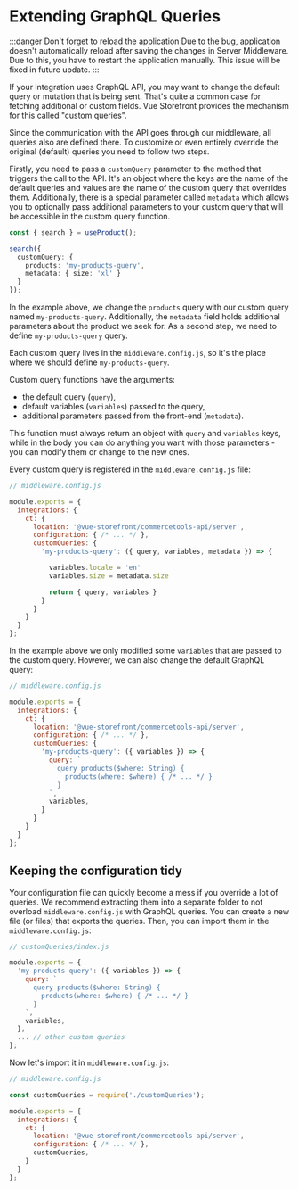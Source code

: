 # Extending GraphQL Queries

:::danger Don't forget to reload the application
Due to the bug, application doesn't automatically reload after saving the changes in Server Middleware. Due to this, you have to restart the application manually. This issue will be fixed in future update.
:::

If your integration uses GraphQL API, you may want to change the default query or mutation that is being sent. That's quite a common case for fetching additional or custom fields. Vue Storefront provides the mechanism for this called "custom queries".

Since the communication with the API goes through our middleware, all queries also are defined there. To customize or even entirely override the original (default) queries you need to follow two steps.

Firstly, you need to pass a `customQuery` parameter to the method that triggers the call to the API. It's an object where the keys are the name of the default queries and values are the name of the custom query that overrides them. Additionally, there is a special parameter called `metadata` which allows you to optionally pass additional parameters to your custom query that will be accessible in the custom query function.

```ts
const { search } = useProduct();

search({
  customQuery: {
    products: 'my-products-query',
    metadata: { size: 'xl' }
  }
}); 
```

In the example above, we change the `products` query with our custom query named `my-products-query`. Additionally, the `metadata` field holds additional parameters about the product we seek for. As a second step, we need to define `my-products-query` query.

Each custom query lives in the `middleware.config.js`, so it's the place where we should define `my-products-query`.

Custom query functions have the arguments:

- the default query (`query`),
- default variables (`variables`) passed to the query,
- additional parameters passed from the front-end (`metadata`).

This function must always return an object with `query` and `variables` keys, while in the body you can do anything you want with those parameters - you can modify them or change to the new ones.

Every custom query is registered in the `middleware.config.js` file:

```js
// middleware.config.js

module.exports = {
  integrations: {
    ct: {
      location: '@vue-storefront/commercetools-api/server',
      configuration: { /* ... */ },
      customQueries: {
        'my-products-query': ({ query, variables, metadata }) => {

          variables.locale = 'en'
          variables.size = metadata.size

          return { query, variables }
        }
      }
    }
  }
};
```

In the example above we only modified some `variables` that are passed to the custom query. However, we can also change the default GraphQL query:

```js
// middleware.config.js

module.exports = {
  integrations: {
    ct: {
      location: '@vue-storefront/commercetools-api/server',
      configuration: { /* ... */ },
      customQueries: {
        'my-products-query': ({ variables }) => {
          query: `
            query products($where: String) {
              products(where: $where) { /* ... */ }
            }
          `,
          variables,
        }
      }
    }
  }
};
```

## Keeping the configuration tidy

Your configuration file can quickly become a mess if you override a lot of queries. We recommend extracting them into a separate folder to not overload `middleware.config.js` with GraphQL queries.
You can create a new file (or files) that exports the queries. Then, you can import them in the `middleware.config.js`:

```js
// customQueries/index.js

module.exports = {
  'my-products-query': ({ variables }) => {
    query: `
      query products($where: String) {
        products(where: $where) { /* ... */ }
      }
    `,
    variables,
  },
  ... // other custom queries
};
```

Now let's import it in `middleware.config.js`:

```js
// middleware.config.js

const customQueries = require('./customQueries');

module.exports = {
  integrations: {
    ct: {
      location: '@vue-storefront/commercetools-api/server',
      configuration: { /* ... */ },
      customQueries,
    }
  }
};
```
